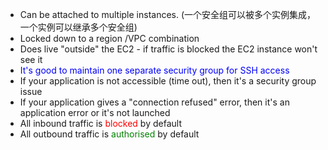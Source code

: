 - Can be attached to multiple instances. (一个安全组可以被多个实例集成，一个实例可以继承多个安全组)
-  Locked down to a region /VPC combination
-  Does live "outside" the EC2 - if traffic is blocked the EC2 instance won't see it
-  <font color = "blue">It's good to maintain one separate security group for SSH access</font>
-  If your application is not accessible (time out), then it's a security group issue
-  If your application gives a "connection refused" error, then it's an application error or it's not launched
-  All inbound traffic is <font color = "red">blocked</font> by default
-  All outbound traffic is <font color = "green">authorised</font> by default